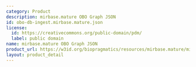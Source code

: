 ```yaml
---
category: Product
description: mirbase.mature OBO Graph JSON
id: obo-db-ingest.mirbase.mature.json
license:
  id: https://creativecommons.org/public-domain/pdm/
  label: public domain
name: mirbase.mature OBO Graph JSON
product_url: https://w3id.org/biopragmatics/resources/mirbase.mature/mirbase.mature.json
layout: product_detail
---
```

